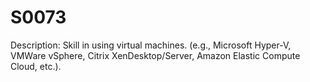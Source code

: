 # S0073
Description: Skill in using virtual machines. (e.g., Microsoft Hyper-V, VMWare vSphere, Citrix XenDesktop/Server, Amazon Elastic Compute Cloud, etc.).
